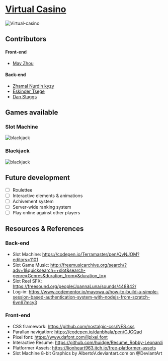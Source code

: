 # [Virtual Casino](https://virtual-casino.herokuapp.com)
![Virtual-casino](/public/assets/demo/main.gif)

## Contributors
#### Front-end
- [May Zhou](https://github.com/maydeyn)
#### Back-end
- [Zhamal Nurdin kyzy](https://github.com/zhakina90)
- [Eskinder Tsege](https://github.com/tskindir)
- [Dan Staggs](https://github.com/staggsdan)

## Games available
### Slot Machine
![blackjack](/public/assets/demo/slots.gif)

### Blackjack
![blackjack](/public/assets/demo/blackjack.gif)

## Future development
- [ ] Roulettee
- [ ] Interactive elements & animations
- [ ] Achivement system
- [ ] Server-wide ranking system
- [ ] Play online against other players

## Resources & References
### Back-end
* Slot Machine: https://codepen.io/Terramaster/pen/QyNJOM?editors=1101
* Slot Game Music: http://freemusicarchive.org/search/?adv=1&quicksearch=+slot&search-genre=Genres&duration_from=&duration_to=
* Slot Reel SFX: https://freesound.org/people/JoannaLuna/sounds/448842/
* Log-in: https://www.codementor.io/mayowa.a/how-to-build-a-simple-session-based-authentication-system-with-nodejs-from-scratch-6vn67mcy3

### Front-end
* CSS framework: https://github.com/nostalgic-css/NES.css 
* Parallax navigation: https://codepen.io/danbhala/pen/GJGQad 
* Pixel font: https://www.dafont.com/llpixel.font 
* Interactive Resume: https://github.com/huidge/Resume_Robby-Leonardi 
* Platformer Assets: https://lionheart963.itch.io/free-platformer-assets
* Slot Machine 8-bit Graphics by AlbertoV.deviantart.com on @DeviantArt
